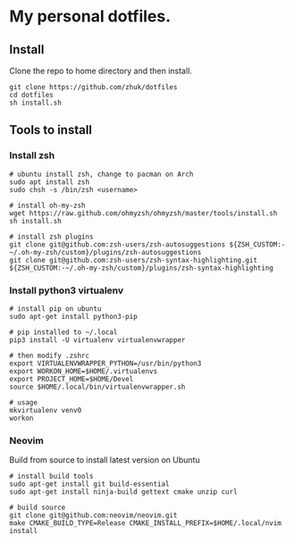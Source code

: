# My personal dotfiles.


## Install
Clone the repo to home directory and then install.

```
git clone https://github.com/zhuk/dotfiles
cd dotfiles
sh install.sh
```

## Tools to install
### Install zsh
```
# ubuntu install zsh, change to pacman on Arch
sudo apt install zsh
sudo chsh -s /bin/zsh <username>

# install oh-my-zsh
wget https://raw.github.com/ohmyzsh/ohmyzsh/master/tools/install.sh
sh install.sh

# install zsh plugins
git clone git@github.com:zsh-users/zsh-autosuggestions ${ZSH_CUSTOM:-~/.oh-my-zsh/custom}/plugins/zsh-autosuggestions
git clone git@github.com:zsh-users/zsh-syntax-highlighting.git ${ZSH_CUSTOM:-~/.oh-my-zsh/custom}/plugins/zsh-syntax-highlighting
```

### Install python3 virtualenv
```
# install pip on ubuntu
sudo apt-get install python3-pip

# pip installed to ~/.local
pip3 install -U virtualenv virtualenvwrapper

# then modify .zshrc
export VIRTUALENVWRAPPER_PYTHON=/usr/bin/python3
export WORKON_HOME=$HOME/.virtualenvs
export PROJECT_HOME=$HOME/Devel
source $HOME/.local/bin/virtualenvwrapper.sh

# usage
mkvirtualenv venv0
workon
```

### Neovim 
Build from source to install latest version on Ubuntu
```
# install build tools
sudo apt-get install git build-essential
sudo apt-get install ninja-build gettext cmake unzip curl

# build source
git clone git@github.com:neovim/neovim.git
make CMAKE_BUILD_TYPE=Release CMAKE_INSTALL_PREFIX=$HOME/.local/nvim install
```

